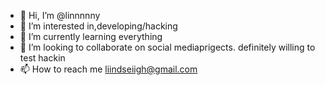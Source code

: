 - 👋 Hi, I’m @linnnnny
- 👀 I’m interested in,developing/hacking 
- 🌱 I’m currently learning everything
- 💞️ I’m looking to collaborate on social mediaprigects. definitely willing to test hackin
- 📫 How to reach me liindseiigh@gmail.com

<!---
linnnnny/linnnnny is a ✨ special ✨ repository because its `README.md` (this file) appears on your GitHub profile.
You can click the Preview link to take a look at your changes.
--->
